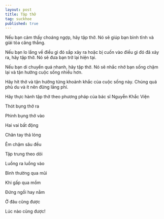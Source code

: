```yaml
---
layout: post
title: Tập thở 
tag: suckhoe
published: true
---
```


Nếu bạn cảm thấy choáng ngợp, hãy tập thở. Nó sẽ giúp bạn bình tĩnh và giải tỏa căng thẳng.

Nếu bạn lo lắng về điều gì đó sắp xảy ra hoặc bị cuốn vào điều gì đó đã xảy ra, hãy tập thở. Nó sẽ đưa bạn trở lại hiện tại.

Nếu bạn di chuyển quá nhanh, hãy tập thở. Nó sẽ nhắc nhở bạn sống chậm lại và tận hưởng cuộc sống nhiều hơn.

Hãy hít thở và tận hưởng từng khoảnh khắc của cuộc sống này. Chúng quá phù du và ít nên đừng lãng phí.

Hãy thực hành tập thở theo phương pháp của bác sĩ Nguyễn Khắc Viện

Thót bụng thở ra

Phình bụng thở vào

Hai vai bất động

Chân tay thả lỏng

Êm chậm sâu đều

Tập trung theo dõi

Luồng ra luồng vào

Bình thường qua mũi

Khi gấp qua mồm

Đứng ngồi hay nằm

Ở đâu cũng được

Lúc nào cũng được!
